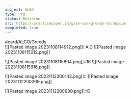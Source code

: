 ```yaml
---
subject: ALGO
type: PYQ
status: Revision
src: https://practicepaper.in/gate-cse/greedy-technique
completed: true
---
```

#card/ALGO/Greedy  
![[Pasted image 20231108114912.png]]::A,C ![[Pasted image 20231108115012.png]] <!--SR:!2024-04-13,80,230-->

![[Pasted image 20231108115804.png]]::16 ![[Pasted image 20231108115916.png]] <!--SR:!2024-04-19,86,230-->

![[Pasted image 20231112200142.png]]::![[Pasted image 20231112200209.png]] <!--SR:!2024-01-27,32,210-->

![[Pasted image 20231112200630.png]]::D <!--SR:!2024-02-12,23,210-->